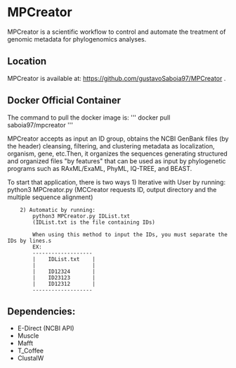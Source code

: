 # MPCreator
MPCreator is a scientific workflow to control and automate the treatment of genomic metadata for phylogenomics analyses. 
## Location
MPCreator is available at: https://github.com/gustavoSaboia97/MPCreator .
## Docker Official Container
The command to pull the docker image is: 
'''
docker pull saboia97/mpcreator 
'''

MPCreator accepts as input an ID group, obtains the NCBI GenBank files (by the header) cleansing, filtering, and clustering metadata as localization, organism, gene, etc.Then, it organizes the sequences generating structured and organized files "by features" that can be used as input by phylogenetic programs such as RAxML/ExaML, PhyML, IQ-TREE, and BEAST.

To start that application, there is two ways
        1) Iterative with User by running:
            python3 MPCreator.py 
            (MCCreator requests  ID, output directory and the multiple sequence alignment)

        2) Automatic by running:
            python3 MPCreator.py IDList.txt
            (IDList.txt is the file containing IDs)

            When using this method to input the IDs, you must separate the IDs by lines.s
            EX: 
            -------------------
            |    IDList.txt    |
            |                  |
            |    ID12324       |
            |    ID23123       |
            |    ID12312       | 
            -------------------

## Dependencies:
* E-Direct (NCBI API)
* Muscle
* Mafft
* T_Coffee
* ClustalW


    
